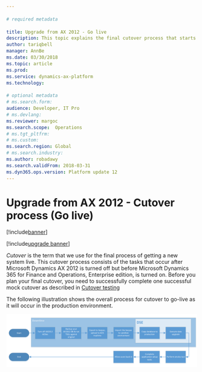 ```yaml
---

# required metadata

title: Upgrade from AX 2012 - Go live
description: This topic explains the final cutover process that starts after you turn off AX 2012 and completes with Dynamics 365 for Finance and Operations running an upgraded version of your code and database.
author: tariqbell
manager: AnnBe
ms.date: 03/30/2018
ms.topic: article
ms.prod: 
ms.service: dynamics-ax-platform
ms.technology: 

# optional metadata
# ms.search.form: 
audience: Developer, IT Pro
# ms.devlang: 
ms.reviewer: margoc
ms.search.scope:  Operations
# ms.tgt_pltfrm: 
# ms.custom: 
ms.search.region: Global
# ms.search.industry: 
ms.author: robadawy
ms.search.validFrom: 2018-03-31
ms.dyn365.ops.version: Platform update 12
---
```


# Upgrade from AX 2012 - Cutover process (Go live)

[!include[banner](../includes/banner.md)]

[!include[upgrade banner](../includes/upgrade-banner.md)]

*Cutover* is the term that we use for the final process of getting a new system live. This cutover process consists of the tasks that occur after Microsoft Dynamics AX 2012 is turned off but before Microsoft Dynamics 365 for Finance and Operations, Enterprise edition, is turned on. Before you plan your final cutover, you need to successfully complete one successful mock cutover as described in [Cutover testing](./upgrade-cutover-testing.md)

The following illustration shows the overall process for cutover to go-live as it will occur in the production environment.

![Cutover process](./media/cutover_1.png)
